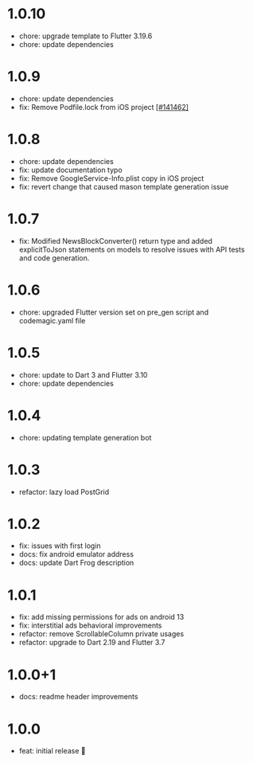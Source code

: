 # 1.0.10

- chore: upgrade template to Flutter 3.19.6
- chore: update dependencies

# 1.0.9

- chore: update dependencies
- fix: Remove Podfile.lock from iOS project [[#141462]](https://github.com/flutter/flutter/issues/141462)

# 1.0.8

- chore: update dependencies
- fix: update documentation typo
- fix: Remove GoogleService-Info.plist copy in iOS project
- fix: revert change that caused mason template generation issue

# 1.0.7

- fix: Modified NewsBlockConverter() return type and added explicitToJson statements on models to resolve issues with API tests and code generation.

# 1.0.6

- chore: upgraded Flutter version set on pre_gen script and codemagic.yaml file

# 1.0.5

- chore: update to Dart 3 and Flutter 3.10
- chore: update dependencies

# 1.0.4

- chore: updating template generation bot

# 1.0.3

- refactor: lazy load PostGrid

# 1.0.2

- fix: issues with first login
- docs: fix android emulator address
- docs: update Dart Frog description

# 1.0.1

- fix: add missing permissions for ads on android 13
- fix: interstitial ads behavioral improvements
- refactor: remove ScrollableColumn private usages
- refactor: upgrade to Dart 2.19 and Flutter 3.7

# 1.0.0+1

- docs: readme header improvements

# 1.0.0

- feat: initial release 🎉
